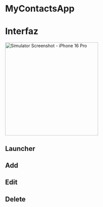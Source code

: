 # MyContactsApp

<h1>Interfaz</h1>
<img src="https://github.com/user-attachments/assets/5b06af60-9794-45ce-9689-3516011e7d9f" alt="Simulator Screenshot - iPhone 16 Pro"width="300" />

<h2>Launcher</h2>

<h2>Add</h2>

<h2>Edit</h2>

<h2>Delete</h2>

